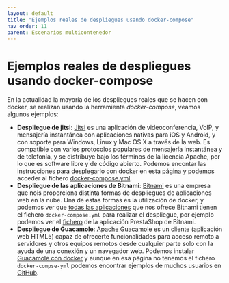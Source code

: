 ```yaml
---
layout: default
title: "Ejemplos reales de despliegues usando docker-compose"
nav_order: 11
parent: Escenarios multicontenedor
---
```


# Ejemplos reales de despliegues usando docker-compose

En la actualidad la mayoría de los despliegues reales que se hacen con docker, se realizan usando la herramienta *docker-compose*, veamos algunos ejemplos:

* **Despliegue de jitsi**: [Jitsi](https://meet.jit.si/) es una aplicación de videoconferencia, VoIP, y mensajería instantánea con aplicaciones nativas para iOS y Android, y con soporte para Windows, Linux y Mac OS X a través de la web.​ Es compatible con varios protocolos populares de mensajería instantánea y de telefonía, y se distribuye bajo los términos de la licencia Apache, por lo que es software libre y de código abierto. Podemos encontar las instrucciones para desplegarlo con docker en esta [página](https://github.com/jitsi/docker-jitsi-meet) y podemos acceder al fichero [docker-compose.yml](https://github.com/jitsi/docker-jitsi-meet/blob/master/docker-compose.yml).
* **Despliegue de las aplicaciones de Bitnami**: [Bitnami](https://bitnami.com/) es una empresa que nois proporciona distinta formas de despliegues de aplicaciones web en la nube. Una de estas formas es la utilización de docker, y podemos ver que [todas las aplicaciones](https://bitnami.com/stacks/containers) que nos ofrece Bitnami tienen el fichero `docker-compose.yml` para realizar el despliegue, por ejemplo podemos ver el [fichero](https://github.com/bitnami/bitnami-docker-prestashop/blob/master/docker-compose.yml) de la aplicación PrestaShop de Bitnami.
* **Despliegue de Guacamole**: [Apache Guacamole](https://guacamole.apache.org/) es un cliente (aplicación web HTML5) capaz de ofrecerte funcionalidades para acceso remoto a servidores y otros equipos remotos desde cualquier parte solo con la ayuda de una conexión y un navegador web. Podemos instalar [Guacamole con docker](https://guacamole.apache.org/doc/gug/guacamole-docker.html) y aunque en esa página no tenemos el fichero `docker-compse-yml` podemos encontrar ejemplos de muchos usuarios en [GitHub](https://github.com/boschkundendienst/guacamole-docker-compose/blob/master/docker-compose.yml).